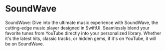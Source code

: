 # SoundWave
SoundWave: Dive into the ultimate music experience with SoundWave, the cutting-edge music player designed in SwiftUI. Seamlessly blend your favorite tunes from YouTube directly into your personalized library. Whether it's the latest hits, classic tracks, or hidden gems, if it's on YouTube, it will be on SoundWave.
